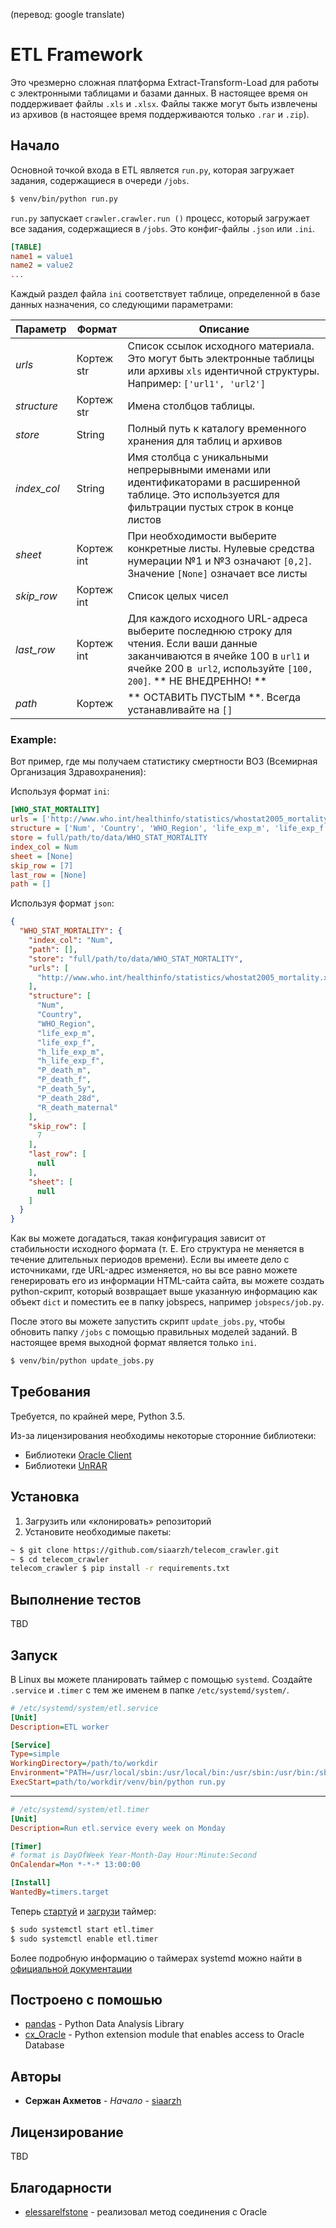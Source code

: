 (перевод: google translate)

# ETL Framework

Это чрезмерно сложная платформа Extract-Transform-Load для работы с электронными таблицами и базами данных. В настоящее время он поддерживает файлы `.xls` и `.xlsx`. Файлы также могут быть извлечены из архивов (в настоящее время поддерживаются только `.rar` и `.zip`).

## Начало

Основной точкой входа в ETL является `run.py`, которая загружает задания, содержащиеся в очереди `/jobs`.

```bash
$ venv/bin/python run.py
```

`run.py` запускает `crawler.crawler.run ()` процесс, который загружает все задания, содержащиеся в `/jobs`. Это конфиг-файлы `.json` или `.ini`.

```ini
[TABLE]
name1 = value1
name2 = value2
...
```
Каждый раздел файла `ini` соответствует таблице, определенной в базе данных назначения, со следующими параметрами:

| Параметр    | Формат           | Описание                                                                                                                                                         |
| ----------- | ---------------- | ---------------------------------------------------------------------------------------------------------------------------------------------------------------- |
| *urls*      | Кортеж str       | Список ссылок исходного материала. Это могут быть электронные таблицы или архивы `xls` идентичной структуры. Например: `['url1', 'url2']`                            |
| *structure* | Кортеж str       | Имена столбцов таблицы.                                                                                                                                        |
| *store*     | String           | Полный путь к каталогу временного хранения для таблиц и архивов                                                                                     |
| *index_col* | String           | Имя столбца с уникальными непрерывными именами или идентификаторами в расширенной таблице. Это используется для фильтрации пустых строк в конце листов                    |
| *sheet*     | Кортеж int       | При необходимости выберите конкретные листы. Нулевые средства нумерации №1 и №3 означают `[0,2]`. Значение `[None]` означает все листы                      |
| *skip_row*  | Кортеж int       | Список целых чисел | Для каждого исходного URL выберите количество пропущенных строк перед началом чтения данных. Если ваши данные начинаются в ячейке 4 в `url1` и ячейке 1 в` url2`, используйте `[3, 0]`.     |
| *last_row*  | Кортеж int       | Для каждого исходного URL-адреса выберите последнюю строку для чтения. Если ваши данные заканчиваются в ячейке 100 в `url1` и ячейке 200 в` url2`, используйте `[100, 200]`. ** НЕ ВНЕДРЕННО! ** |
| *path*      | Кортеж           | ** ОСТАВИТЬ ПУСТЫМ **. Всегда устанавливайте на `[]`                                                                                                                  |

### Example:
Вот пример, где мы получаем статистику смертности ВОЗ (Всемирная Организация Здравохранения):

Используя формат `ini`:
```ini
[WHO_STAT_MORTALITY]
urls = ['http://www.who.int/healthinfo/statistics/whostat2005_mortality.xls']
structure = ['Num', 'Country', 'WHO_Region', 'life_exp_m', 'life_exp_f', 'h_life_exp_m', 'h_life_exp_f', 'P_death_m', 'P_death_f', 'P_death_5y', 'P_death_28d', 'R_death_maternal']
store = full/path/to/data/WHO_STAT_MORTALITY
index_col = Num
sheet = [None]
skip_row = [7]
last_row = [None]
path = []
```
Используя формат `json`:
```json
{
  "WHO_STAT_MORTALITY": {
    "index_col": "Num",
    "path": [],
    "store": "full/path/to/data/WHO_STAT_MORTALITY",
    "urls": [
      "http://www.who.int/healthinfo/statistics/whostat2005_mortality.xls"
    ],
    "structure": [
      "Num",
	  "Country",
	  "WHO_Region",
	  "life_exp_m",
	  "life_exp_f",
	  "h_life_exp_m",
	  "h_life_exp_f",
	  "P_death_m",
	  "P_death_f",
	  "P_death_5y",
	  "P_death_28d",
	  "R_death_maternal"
    ],
    "skip_row": [
      7
    ],
    "last_row": [
      null
    ],
    "sheet": [
      null
    ]
  }
}
```
Как вы можете догадаться, такая конфигурация зависит от стабильности исходного формата (т. Е. Его структура не меняется в течение длительных периодов времени). Если вы имеете дело с источниками, где URL-адрес изменяется, но вы все равно можете генерировать его из информации HTML-сайта сайта, вы можете создать python-скрипт, который возвращает выше указанную информацию как объект `dict` и поместить ее в папку jobspecs, например `jobspecs/job.py`.

После этого вы можете запустить скрипт `update_jobs.py`, чтобы обновить папку `/jobs` с помощью правильных моделей заданий. В настоящее время выходной формат является только `ini`.

```bash
$ venv/bin/python update_jobs.py 
```

## Tребования

Требуется, по крайней мере, Python 3.5.

Из-за лицензирования необходимы некоторые сторонние библиотеки:

- Библиотеки [Oracle Client](https://oracle.github.io/odpi/doc/installation.html#linux)
- Библиотеки [UnRAR](http://rarfile.readthedocs.io/en/latest/faq.html#what-are-the-dependencies)

## Установка

1. Загрузить или «клонировать» репозиторий
2. Установите необходимые пакеты:

```bash
~ $ git clone https://github.com/siaarzh/telecom_crawler.git 
~ $ cd telecom_crawler
telecom_crawler $ pip install -r requirements.txt
```

## Выполнение тестов

TBD

## Запуск

В Linux вы можете планировать таймер с помощью `systemd`. Создайте `.service` и `.timer` с тем же именем в папке `/etc/systemd/system/`.

```ini
# /etc/systemd/system/etl.service
[Unit]
Description=ETL worker

[Service]
Type=simple
WorkingDirectory=/path/to/workdir
Environment="PATH=/usr/local/sbin:/usr/local/bin:/usr/sbin:/usr/bin:/sbin:/bin:path/to/workdir/venv/bin"
ExecStart=path/to/workdir/venv/bin/python run.py
```
---
```ini
# /etc/systemd/system/etl.timer
[Unit]
Description=Run etl.service every week on Monday

[Timer]
# format is DayOfWeek Year-Month-Day Hour:Minute:Second
OnCalendar=Mon *-*-* 13:00:00

[Install]
WantedBy=timers.target
```
Теперь [стартуй](https://wiki.archlinux.org/index.php/Systemd#Using_units) и [загрузи](https://wiki.archlinux.org/index.php/Systemd#Using_units) таймер:
```bash
$ sudo systemctl start etl.timer
$ sudo systemctl enable etl.timer
```
Более подробную информацию о таймерах systemd можно найти в [официальной документации](https://wiki.archlinux.org/index.php/Systemd/Timers)

## Построено с помошью

* [pandas](https://pandas.pydata.org/) - Python Data Analysis Library
* [cx_Oracle](https://oracle.github.io/python-cx_Oracle/) - Python extension module that enables access to Oracle Database

## Авторы

* **Сержан Ахметов** - *Начало* - [siaarzh](https://github.com/siaarzh)

## Лицензирование

TBD

## Благодарности

* [elessarelfstone](https://github.com/elessarelfstone) - реализовал метод соединения с Oracle
